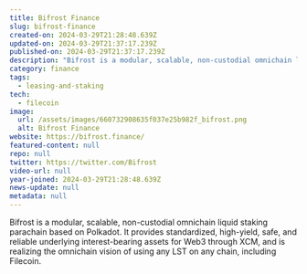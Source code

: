 ```yaml
---
title: Bifrost Finance
slug: bifrost-finance
created-on: 2024-03-29T21:28:48.639Z
updated-on: 2024-03-29T21:37:17.239Z
published-on: 2024-03-29T21:37:17.239Z
description: "Bifrost is a modular, scalable, non-custodial omnichain liquid staking parachain based on Polkadot. It provides standardized, high-yield, safe, and reliable underlying interest-bearing assets for Web3 through XCM, and is realizing the omnichain vision of using any LST on the any chain, including Filecoin."
category: finance
tags:
  - leasing-and-staking
tech:
  - filecoin
image:
  url: /assets/images/660732908635f037e25b982f_bifrost.png
  alt: Bifrost Finance
website: https://bifrost.finance/
featured-content: null
repo: null
twitter: https://twitter.com/Bifrost
video-url: null
year-joined: 2024-03-29T21:28:48.639Z
news-update: null
metadata: null
---
```


Bifrost is a modular, scalable, non-custodial omnichain liquid staking parachain based on Polkadot. It provides standardized, high-yield, safe, and reliable underlying interest-bearing assets for Web3 through XCM, and is realizing the omnichain vision of using any LST on any chain, including Filecoin.
